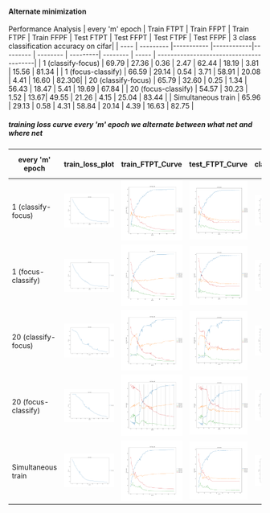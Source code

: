 #### Alternate minimization

Performance Analysis
| every 'm' epoch | Train FTPT  | Train FFPT | Train FTPF | Train FFPF | Test FTPT  | Test FFPT | Test FTPF | Test FFPF | 3 class classification accuracy on cifar|
|  ----           |  ---------  |----------- |------------|---------   | --------   |  ---------|  -------- | -----     | ----------------------------------------|
| 1 (classify-focus)  | 69.79 | 27.36 | 0.36 | 2.47 | 62.44 | 18.19 | 3.81 | 15.56 | 81.34 | 
| 1 (focus-classify)  | 66.59 | 29.14 | 0.54 | 3.71 | 58.91 | 20.08 | 4.41 | 16.60 | 82.306|
| 20 (classify-focus) | 65.79 | 32.60 | 0.25 | 1.34 | 56.43 | 18.47 | 5.41 | 19.69 | 67.84 | 
| 20 (focus-classify) | 54.57 | 30.23 |	1.52 | 13.67| 49.55 |	21.26 |	4.15 |	25.04 | 83.44 | 
| Simultaneous train  | 65.96 | 29.13 | 0.58 | 4.31 | 58.84 |	20.14 |	4.39 |	16.63 | 82.75 |


##### training loss curve every 'm' epoch we alternate between what net and where net
 | every 'm' epoch   |  train_loss_plot |  train_FTPT_Curve | test_FTPT_Curve | 3 class classification on cifar |
 | ---   |   ------- | --- |---|----|
 | 1 (classify-focus)  | <img src= ./what_where_1/train_loss_every_1_plot.png width="400"> | <img src= ./what_where_1/train_analysis_every_1.png width="400"> | <img src= ./what_where_1/test_analysis_every_1.png width="400"> | <img src= ./what_where_1/cifar_classify_acc_every_1_plot.png width="400"> | 
 | 1 (focus-classify)  | <img src= ./where_what_1/train_loss_every_1_plot.png width="400"> | <img src= ./where_what_1/train_analysis_every_1.png width="400"> | <img src= ./where_what_1/test_analysis_every_1.png width="400"> | <img src= ./where_what_1/cifar_classify_acc_every_1_plot.png width="400"> |  
 | 20 (classify-focus) | <img src= ./what_where_20/train_loss_every_20_plot.png width="400"> | <img src= ./what_where_20/train_analysis_every_20.png width="400"> | <img src= ./what_where_20/test_analysis_every_20.png width="400"> | <img src= ./what_where_20/cifar_classify_acc_every_20_plot.png width="400"> | 
 | 20 (focus-classify) | <img src= ./where_what_20/train_loss_every_20_plot.png width="400"> | <img src= ./where_what_20/train_analysis_every_20.png width="400"> | <img src= ./where_what_20/test_analysis_every_20.png width="400"> | <img src= ./where_what_20/cifar_classify_acc_every_20_plot.png width="400"> |  
 | Simultaneous train  | <img src= ./where_what_simultaneous/train_loss_sim_plot.png width="400"> | <img src= ./where_what_simultaneous/train_analysis_sim.png width="400"> | <img src= ./where_what_simultaneous/test_analysis_sim.png width="400"> | <img src= ./where_what_simultaneous/cifar_classify_acc_sim_plot.png width="400"> |  
 

